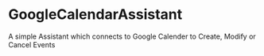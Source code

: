 # GoogleCalendarAssistant
A simple Assistant which connects to Google Calender to Create, Modify or Cancel Events
